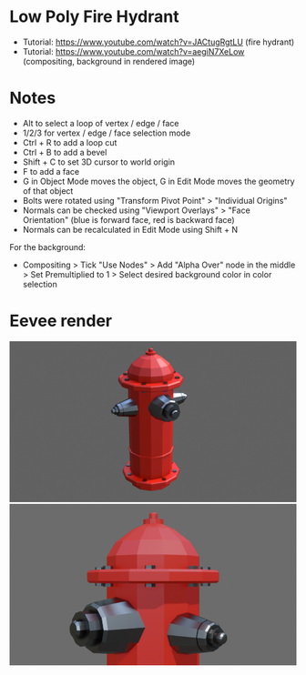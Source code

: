 # Low Poly Fire Hydrant

- Tutorial: https://www.youtube.com/watch?v=JACtugRgtLU (fire hydrant)
- Tutorial: https://www.youtube.com/watch?v=aegiN7XeLow (compositing, background in rendered image)

# Notes

- Alt to select a loop of vertex / edge / face
- 1/2/3 for vertex / edge / face selection mode
- Ctrl + R to add a loop cut
- Ctrl + B to add a bevel
- Shift + C to set 3D cursor to world origin
- F to add a face
- G in Object Mode moves the object, G in Edit Mode moves the geometry of that object
- Bolts were rotated using "Transform Pivot Point" > "Individual Origins"
- Normals can be checked using "Viewport Overlays" > "Face Orientation" (blue is forward face, red is backward face)
- Normals can be recalculated in Edit Mode using Shift + N

For the background:

- Compositing > Tick "Use Nodes" > Add "Alpha Over" node in the middle > Set Premultiplied to 1 > Select desired background color in color selection

# Eevee render

<img src="eevee.png" />

<img src="eevee2.png" />
